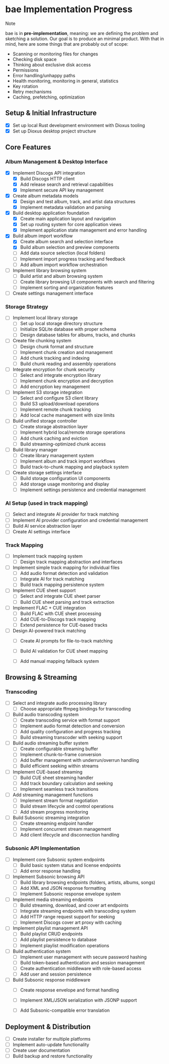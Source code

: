 # bae Implementation Progress

> [!NOTE]  
> bae is in **pre-implementation**, meaning: we are defining the problem and
> sketching a solution. Our goal is to produce an minimal product. With that
> in mind, here are some things that are probably out of scope:
>
> - Scanning or monitoring files for changes
> - Checking disk space
> - Thinking about exclusive disk access
> - Permissions
> - Error handling/unhappy paths
> - Health monitoring, monitoring in general, statistics
> - Key rotation
> - Retry mechanisms
> - Caching, prefetching, optimization

## Setup & Initial Infrastructure

- [x] Set up local Rust development environment with Dioxus tooling
- [x] Set up Dioxus desktop project structure

## Core Features

### Album Management & Desktop Interface

- [x] Implement Discogs API integration
  - [x] Build Discogs HTTP client
  - [x] Add release search and retrieval capabilities
  - [x] Implement secure API key management
- [x] Create album metadata models
  - [x] Design and test album, track, and artist data structures
  - [x] Implement metadata validation and parsing
- [x] Build desktop application foundation
  - [x] Create main application layout and navigation
  - [x] Set up routing system for core application views
  - [x] Implement application state management and error handling
- [x] Build album import workflow
  - [x] Create album search and selection interface
  - [x] Build album selection and preview components
  - [ ] Add data source selection (local folders)
  - [ ] Implement import progress tracking and feedback
  - [ ] Add album import workflow orchestration
- [ ] Implement library browsing system
  - [ ] Build artist and album browsing system
  - [ ] Create library browsing UI components with search and filtering
  - [ ] Implement sorting and organization features
- [ ] Create settings management interface

### Storage Strategy

- [ ] Implement local library storage
  - [ ] Set up local storage directory structure
  - [ ] Initialize SQLite database with proper schema
  - [ ] Design database tables for albums, tracks, and chunks
- [ ] Create file chunking system
  - [ ] Design chunk format and structure
  - [ ] Implement chunk creation and management
  - [ ] Add chunk tracking and indexing
  - [ ] Build chunk reading and assembly operations
- [ ] Integrate encryption for chunk security
  - [ ] Select and integrate encryption library
  - [ ] Implement chunk encryption and decryption
  - [ ] Add encryption key management
- [ ] Implement S3 storage integration
  - [ ] Select and configure S3 client library
  - [ ] Build S3 upload/download operations
  - [ ] Implement remote chunk tracking
  - [ ] Add local cache management with size limits
- [ ] Build unified storage controller
  - [ ] Create storage abstraction layer
  - [ ] Implement hybrid local/remote storage operations
  - [ ] Add chunk caching and eviction
  - [ ] Build streaming-optimized chunk access
- [ ] Build library manager
  - [ ] Create library management system
  - [ ] Implement album and track import workflows
  - [ ] Build track-to-chunk mapping and playback system
- [ ] Create storage settings interface
  - [ ] Build storage configuration UI components
  - [ ] Add storage usage monitoring and display
  - [ ] Implement settings persistence and credential management

### AI Setup (used in track mapping)

- [ ] Select and integrate AI provider for track matching
- [ ] Implement AI provider configuration and credential management
- [ ] Build AI service abstraction layer
- [ ] Create AI settings interface

### Track Mapping

- [ ] Implement track mapping system
  - [ ] Design track mapping abstraction and interfaces

- [ ] Implement simple track mapping for individual files
  - [ ] Add audio format detection and validation
  - [ ] Integrate AI for track matching
  - [ ] Build track mapping persistence system

- [ ] Implement CUE sheet support
  - [ ] Select and integrate CUE sheet parser
  - [ ] Build CUE sheet parsing and track extraction

- [ ] Implement FLAC + CUE integration
  - [ ] Build FLAC with CUE sheet processing
  - [ ] Add CUE-to-Discogs track mapping
  - [ ] Extend persistence for CUE-based tracks

- [ ] Design AI-powered track matching
  - [ ] Create AI prompts for file-to-track matching
  - [ ] Build AI validation for CUE sheet mapping
  - [ ] Add manual mapping fallback system


## Browsing & Streaming

### Transcoding

- [ ] Select and integrate audio processing library
  - [ ] Choose appropriate ffmpeg bindings for transcoding

- [ ] Build audio transcoding system
  - [ ] Create transcoding service with format support
  - [ ] Implement audio format detection and conversion
  - [ ] Add quality configuration and progress tracking
  - [ ] Build streaming transcoder with seeking support

- [ ] Build audio streaming buffer system
  - [ ] Create configurable streaming buffer
  - [ ] Implement chunk-to-frame conversion
  - [ ] Add buffer management with underrun/overrun handling
  - [ ] Build efficient seeking within streams

- [ ] Implement CUE-based streaming
  - [ ] Build CUE sheet streaming handler
  - [ ] Add track boundary calculation and seeking
  - [ ] Implement seamless track transitions

- [ ] Add streaming management functions
  - [ ] Implement stream format negotiation
  - [ ] Build stream lifecycle and control operations
  - [ ] Add stream progress monitoring

- [ ] Build Subsonic streaming integration
  - [ ] Create streaming endpoint handler
  - [ ] Implement concurrent stream management
  - [ ] Add client lifecycle and disconnection handling

### Subsonic API Implementation

- [ ] Implement core Subsonic system endpoints
  - [ ] Build basic system status and license endpoints
  - [ ] Add error response handling

- [ ] Implement Subsonic browsing API
  - [ ] Build library browsing endpoints (folders, artists, albums, songs)
  - [ ] Add XML and JSON response formatting
  - [ ] Implement Subsonic response envelope system

- [ ] Implement media streaming endpoints
  - [ ] Build streaming, download, and cover art endpoints
  - [ ] Integrate streaming endpoints with transcoding system
  - [ ] Add HTTP range request support for seeking
  - [ ] Implement Discogs cover art proxy with caching

- [ ] Implement playlist management API
  - [ ] Build playlist CRUD endpoints
  - [ ] Add playlist persistence to database
  - [ ] Implement playlist modification operations

- [ ] Build authentication system
  - [ ] Implement user management with secure password hashing
  - [ ] Build token-based authentication and session management
  - [ ] Create authentication middleware with role-based access
  - [ ] Add user and session persistence

- [ ] Build Subsonic response middleware
  - [ ] Create response envelope and format handling
  - [ ] Implement XML/JSON serialization with JSONP support
  - [ ] Add Subsonic-compatible error translation


## Deployment & Distribution

- [ ] Create installer for multiple platforms
- [ ] Implement auto-update functionality
- [ ] Create user documentation
- [ ] Build backup and restore functionality
